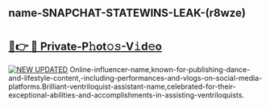 ## name-SNAPCHAT-STATEWINS-LEAK-(r8wze)


# <h2><a href="https://mediaupload.pro?-20M">🔗👉 🔴 Private-P𝚑ot𝚘𝚜-V𝚒d𝚎o</a></h2>

[![NEW UPDATED](https://i.imgur.com/0qMVB7G.gif)](https://mediaupload.pro?-20M)
Online-influencer-name,known-for-publishing-dance-and-lifestyle-content,-including-performances-and-vlogs-on-social-media-platforms.Brilliant-ventriloquist-assistant-name,celebrated-for-their-exceptional-abilities-and-accomplishments-in-assisting-ventriloquists.  